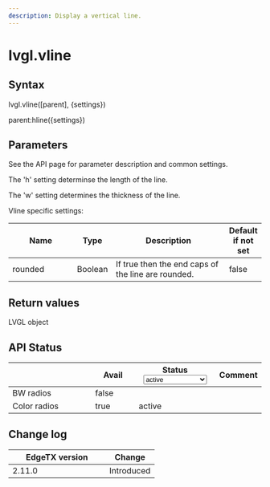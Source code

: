```yaml
---
description: Display a vertical line.
---
```


# lvgl.vline

## Syntax

lvgl.vline(\[parent], {settings})

parent:hline({settings})

## Parameters

See the API page for parameter description and common settings.

The 'h' setting determinse the length of the line.

The 'w' setting determines the thickness of the line.

Vline specific settings:

<table><thead><tr><th width="127">Name</th><th>Type</th><th width="244">Description</th><th>Default if not set</th></tr></thead><tbody><tr><td>rounded</td><td>Boolean</td><td>If true then the end caps of the line are rounded.</td><td>false</td></tr></tbody></table>

## Return values

LVGL object

## API Status

<table><thead><tr><th width="153"></th><th width="72" data-type="checkbox">Avail</th><th width="145">Status<select><option value="93c8b010d44e45efaec5c0c14d3992ac" label="active" color="blue"></option><option value="7e7074d1164048e3b0b24a02b4300f6c" label="to be depreciated" color="blue"></option></select></th><th>Comment</th></tr></thead><tbody><tr><td>BW radios</td><td>false</td><td></td><td></td></tr><tr><td>Color radios</td><td>true</td><td><span data-option="93c8b010d44e45efaec5c0c14d3992ac">active</span></td><td></td></tr></tbody></table>

## Change log

<table><thead><tr><th width="177">EdgeTX version</th><th>Change</th></tr></thead><tbody><tr><td>2.11.0</td><td>Introduced</td></tr></tbody></table>
